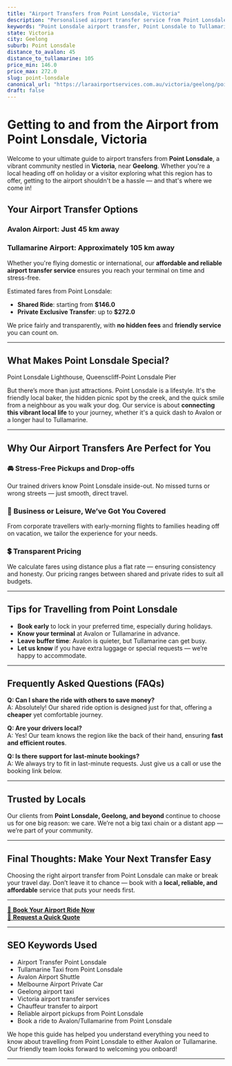 ```yaml
---
title: "Airport Transfers from Point Lonsdale, Victoria"
description: "Personalised airport transfer service from Point Lonsdale to Avalon and Tullamarine airports. Enjoy a smooth, affordable ride with us!"
keywords: "Point Lonsdale airport transfer, Point Lonsdale to Tullamarine, Point Lonsdale to Avalon, airport taxi Point Lonsdale, private airport transfer Point Lonsdale, shared ride Point Lonsdale, Point Lonsdale transfers, airport shuttle Point Lonsdale, book Point Lonsdale airport taxi, affordable Point Lonsdale airport transfer, Point Lonsdale airport transfer service, airport transfer Geelong, airport transfer Melbourne, Melbourne airport taxi, airport transfers Victoria, Tullamarine airport shuttle, Avalon airport transfers, Melbourne private transfer, airport transport services Melbourne"
state: Victoria
city: Geelong
suburb: Point Lonsdale
distance_to_avalon: 45
distance_to_tullamarine: 105
price_min: 146.0
price_max: 272.0
slug: point-lonsdale
canonical_url: "https://laraairportservices.com.au/victoria/geelong/point-lonsdale/"
draft: false
---
```


# Getting to and from the Airport from Point Lonsdale, Victoria

Welcome to your ultimate guide to airport transfers from **Point Lonsdale**, a vibrant community nestled in **Victoria**, near **Geelong**. Whether you're a local heading off on holiday or a visitor exploring what this region has to offer, getting to the airport shouldn't be a hassle — and that's where we come in!

## Your Airport Transfer Options

### Avalon Airport: Just 45 km away  
### Tullamarine Airport: Approximately 105 km away

Whether you're flying domestic or international, our **affordable and reliable airport transfer service** ensures you reach your terminal on time and stress-free.

Estimated fares from Point Lonsdale:
- **Shared Ride**: starting from **$146.0**
- **Private Exclusive Transfer**: up to **$272.0**

We price fairly and transparently, with **no hidden fees** and **friendly service** you can count on.

---

## What Makes Point Lonsdale Special?

Point Lonsdale Lighthouse, Queenscliff-Point Lonsdale Pier

But there’s more than just attractions. Point Lonsdale is a lifestyle. It's the friendly local baker, the hidden picnic spot by the creek, and the quick smile from a neighbour as you walk your dog. Our service is about **connecting this vibrant local life** to your journey, whether it's a quick dash to Avalon or a longer haul to Tullamarine.

---

## Why Our Airport Transfers Are Perfect for You

### 🚘 Stress-Free Pickups and Drop-offs
Our trained drivers know Point Lonsdale inside-out. No missed turns or wrong streets — just smooth, direct travel.

### 💼 Business or Leisure, We’ve Got You Covered
From corporate travellers with early-morning flights to families heading off on vacation, we tailor the experience for your needs.

### 💲 Transparent Pricing
We calculate fares using distance plus a flat rate — ensuring consistency and honesty. Our pricing ranges between shared and private rides to suit all budgets.

---

## Tips for Travelling from Point Lonsdale

- **Book early** to lock in your preferred time, especially during holidays.
- **Know your terminal** at Avalon or Tullamarine in advance.
- **Leave buffer time**: Avalon is quieter, but Tullamarine can get busy.
- **Let us know** if you have extra luggage or special requests — we’re happy to accommodate.

---

## Frequently Asked Questions (FAQs)

**Q: Can I share the ride with others to save money?**  
A: Absolutely! Our shared ride option is designed just for that, offering a **cheaper** yet comfortable journey.

**Q: Are your drivers local?**  
A: Yes! Our team knows the region like the back of their hand, ensuring **fast and efficient routes**.

**Q: Is there support for last-minute bookings?**  
A: We always try to fit in last-minute requests. Just give us a call or use the booking link below.

---

## Trusted by Locals

Our clients from **Point Lonsdale, Geelong, and beyond** continue to choose us for one big reason: we care. We’re not a big taxi chain or a distant app — we’re part of your community.

---

## Final Thoughts: Make Your Next Transfer Easy

Choosing the right airport transfer from Point Lonsdale can make or break your travel day. Don’t leave it to chance — book with a **local, reliable, and affordable** service that puts your needs first.

---

[📅 **Book Your Airport Ride Now**](https://laraairportservices.square.site/s/appointments)  
[📧 **Request a Quick Quote**](https://laraairportservices.square.site/contact-us)

---

## SEO Keywords Used
- Airport Transfer Point Lonsdale
- Tullamarine Taxi from Point Lonsdale
- Avalon Airport Shuttle
- Melbourne Airport Private Car
- Geelong airport taxi
- Victoria airport transfer services
- Chauffeur transfer to airport
- Reliable airport pickups from Point Lonsdale
- Book a ride to Avalon/Tullamarine from Point Lonsdale

We hope this guide has helped you understand everything you need to know about travelling from Point Lonsdale to either Avalon or Tullamarine. Our friendly team looks forward to welcoming you onboard!

---
